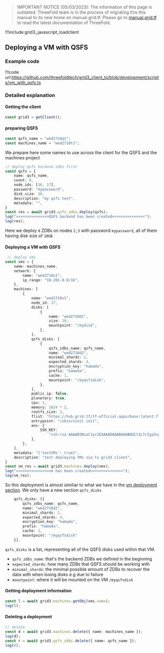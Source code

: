 > IMPORTANT NOTICE (05/03/2023): 
The information of this page is outdated. ThreeFold team is in the process of migrating this this manual to its new home on manual.grid.tf. Please go to [manual.grid.tf](https://manual.grid.tf/) to read the latest documentation of ThreeFold.

!!!include:grid3_javascript_loadclient

## Deploying a VM with QSFS

### Example code

!!!code url:https://github.com/threefoldtech/grid3_client_ts/blob/development/scripts/vm_with_qsfs.ts

### Detailed explanation

#### Getting the client

```typescript
const grid3 = getClient();
```

#### preparing QSFS 

```javascript
const qsfs_name = "wed2710q1";
const machines_name = "wed2710t1";
```
We prepare here some names to use across the client for the QSFS and the machines project


```typescript
// deploy qsfs backend zdbs first
const qsfs = {
    name: qsfs_name,
    count: 8,
    node_ids: [16, 17],
    password: "mypassword",
    disk_size: 10,
    description: "my qsfs test",
    metadata: "",
}
const res = await grid3.qsfs_zdbs.deploy(qsfs);
log(">>>>>>>>>>>>>>>QSFS backend has been created<<<<<<<<<<<<<<<");
log(res);
```

Here we deploy `8` ZDBs on nodes `2,3` with password `mypassword`, all of them having disk size of `10GB` 

#### Deploying a VM with QSFS

```typescript
 // deploy vms
const vms = {
    name: machines_name,
    network: {
        name: "wed2710n1",
        ip_range: "10.201.0.0/16",
    },
    machines: [
        {
            name: "wed2710v1",
            node_id: 17,
            disks: [
                {
                    name: "wed2710d1",
                    size: 10,
                    mountpoint: "/mydisk",
                },
            ],
            qsfs_disks: [
                {
                    qsfs_zdbs_name: qsfs_name,
                    name: "wed2710d2",
                    minimal_shards: 2,
                    expected_shards: 4,
                    encryption_key: "hamada",
                    prefix: "hamada",
                    cache: 1,
                    mountpoint: "/myqsfsdisk",
                },
            ],
            public_ip: false,
            planetary: true,
            cpu: 1,
            memory: 1024 * 2,
            rootfs_size: 1,
            flist: "https://hub.grid.tf/tf-official-apps/base:latest.flist",
            entrypoint: "/sbin/zinit init",
            env: {
                SSH_KEY:
                    "ssh-rsa AAAAB3NzaC1yc2EAAAADAQABAAABAQCt1LYcIga3sgbip5ejiC6R7CCa34omOwUilR66ZEvUh/u4RpbZ9VjRryVHVDyYcd/qbUzpWMzqzFlfFmtVhPQ0yoGhxiv/owFwStqddKO2iNI7T3U2ytYLJqtPm0JFLB5n07XLyFRplq0W2/TjNrYl51DedDQqBJDq34lz6vTkECNmMKg9Ld0HpxnpHBLH0PsXMY+JMZ8keH9hLBK61Mx9cnNxcLV9N6oA6xRCtwqOdLAH08MMaItYcJ0UF/PDs1PusJvWkvsH5/olgayeAReI6JFGv/x4Eqq5vRJRQjkj9m+Q275gzf9Y/7M/VX7KOH7P9HmDbxwRtOq1F0bRutKF",
            },
        },
    ],
    metadata: "{'testVMs': true}",
    description: "test deploying VMs via ts grid3 client",
}
const vm_res = await grid3.machines.deploy(vms);
log(">>>>>>>>>>>>>>>vm has been created<<<<<<<<<<<<<<<");
log(vm_res);
```
So this deployment is almost similiar to what we have in the [vm deployment section](grid3_javascript_vm). We only have a new section `qsfs_disks`

```typescript
    qsfs_disks: [{
        qsfs_zdbs_name: qsfs_name,
        name: "wed2710d2",
        minimal_shards: 2,
        expected_shards: 4,
        encryption_key: "hamada",
        prefix: "hamada",
        cache: 1,
        mountpoint: "/myqsfsdisk"
    }],
```
`qsfs_disks` is a list, representing all of the QSFS disks used within that VM.
- `qsfs_zdbs_name`: that's the backend ZDBs we defined in the beginning
- `expected_shards`: how many ZDBs that QSFS should be working with
- `minimal_shards`: the minimal possible amount of ZDBs to recover the data with when losing disks e.g due to failure
- `mountpoint`: where it will be mounted on the VM `/myqsfsdisk`

#### Getting deployment information


```typescript
const l = await grid3.machines.getObj(vms.name);
log(l);
```


#### Deleting a deployment

```typescript
// delete
const d = await grid3.machines.delete({ name: machines_name });
log(d);
const r = await grid3.qsfs_zdbs.delete({ name: qsfs_name });
log(r);
```

